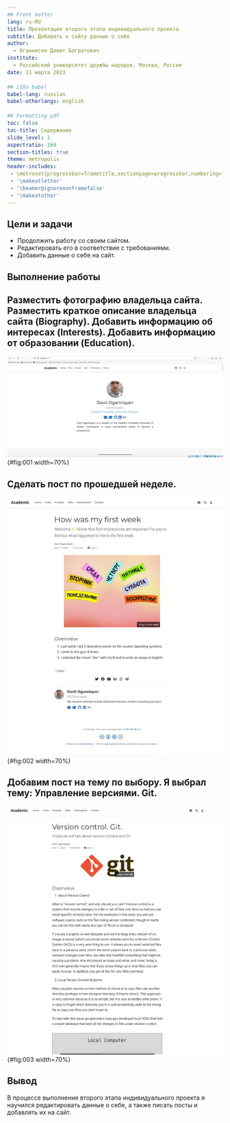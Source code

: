 ```yaml
---
## Front matter
lang: ru-RU
title: Презентация второго этапа индивидуального проекта
subtitle: Добавить к сайту данные о себе
author:
  - Оганнисян Давит Багратович
institute:
  - Российский университет дружбы народов, Москва, Россия
date: 11 марта 2023

## i18n babel
babel-lang: russian
babel-otherlangs: english

## Formatting pdf
toc: false
toc-title: Содержание
slide_level: 2
aspectratio: 169
section-titles: true
theme: metropolis
header-includes:
 - \metroset{progressbar=frametitle,sectionpage=progressbar,numbering=fraction}
 - '\makeatletter'
 - '\beamer@ignorenonframefalse'
 - '\makeatother'
---
```


## Цели и задачи

- Продолжить работу со своим сайтом.
- Редактировать его в соответствие с требованиями.
- Добавить данные о себе на сайт.

## Выполнение работы

## Разместить фотографию владельца сайта. Разместить краткое описание владельца сайта (Biography). Добавить информацию об интересах (Interests). Добавить информацию от образовании (Education).

![Главная страница сайта с добавленной информацией](image/1.jpg){#fig:001 width=70%}

## Сделать пост по прошедшей неделе.

![Первый пост](image/2.jpg){#fig:002 width=70%}

## Добавим пост на тему по выбору. Я выбрал тему: Управление версиями. Git.

![Второй пост](image/3.jpg){#fig:003 width=70%}

## Вывод

В процессе выполнения второго этапа индивидуального проекта я научился редактировать данные о себе, а также писать посты и добавлять их на сайт.
